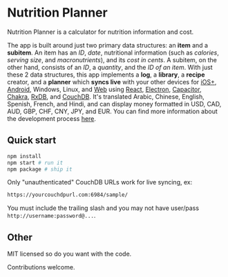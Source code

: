 # Nutrition Planner

Nutrition Planner is a calculator for nutrition information and cost.

The app is built around just two primary data structures: an **item** and a
**subitem**. An item has an *ID*, *date*, nutritional information (such as
*calories*, *serving size*, and *macronutrients*), and its *cost in cents*. A
subitem, on the other hand, consists of an *ID*, a *quantity*, and the *ID of an
item*. With just these 2 data structures, this app implements a **log**, a
**library**, a **recipe** creator, and a **planner** which **syncs live** with
your other devices for
[iOS+](https://apps.apple.com/us/app/nutrition-planner/id6478449486),
[Android](https://play.google.com/store/apps/details?id=com.adeptry.nutritionplanner),
Windows, Linux, and [Web](https://nutritionplanner.app) using
[React](https://react.dev/), [Electron](https://www.electronjs.org/),
[Capacitor](https://capacitorjs.com/), [Chakra](https://chakra-ui.com/),
[RxDB](https://rxdb.info/), and [CouchDB](https://couchdb.apache.org/). It's
translated Arabic, Chinese, English, Spenish, French, and Hindi, and can display
money formatted in USD, CAD, AUD, GBP, CHF, CNY, JPY, and EUR. You can find more
information about the development process
[here](https://pauljones.codes/2024/02/16/experimental-frontend-application-development/).

## Quick start

```bash
npm install 
npm start # run it
npm package # ship it
```

Only "unauthenticated" CouchDB URLs work for live syncing, ex:

```bash
https://yourcouchdpurl.com:6984/sample/
```

You must include the trailing slash and you may not have user/pass
`http://username:password@...`.

## Other

MIT licensed so do you want with the code.

Contributions welcome.

